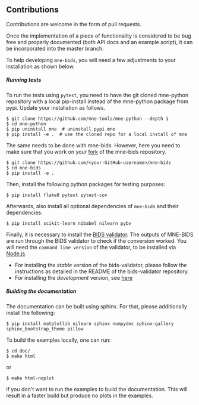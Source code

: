 Contributions
-------------

Contributions are welcome in the form of pull requests.

Once the implementation of a piece of functionality is considered to be bug
free and properly documented (both API docs and an example script),
it can be incorporated into the master branch.

To help developing `mne-bids`, you will need a few adjustments to your
installation as shown below.

##### Running tests

To run the tests using `pytest`, you need to have the git cloned mne-python
repository with a local pip-install instead of the mne-python package from
pypi. Update your installation as follows.

    $ git clone https://github.com/mne-tools/mne-python --depth 1
    $ cd mne-python
    $ pip uninstall mne  # uninstall pypi mne
    $ pip install -e .  # use the cloned repo for a local install of mne

The same needs to be done with mne-bids. However, here you need to make sure that you work on your [fork](https://help.github.com/en/github/getting-started-with-github/fork-a-repo) of the mne-bids repository.

    $ git clone https://github.com/<your-GitHub-username>/mne-bids
    $ cd mne-bids
    $ pip install -e .

Then, install the following python packages for testing purposes:

    $ pip install flake8 pytest pytest-cov

Afterwards, also install all optional dependencies of `mne-bids` and their
dependencies:

    $ pip install scikit-learn nibabel nilearn pybv

Finally, it is necessary to install the
[BIDS validator](https://github.com/bids-standard/bids-validator). The outputs
of MNE-BIDS are run through the BIDS validator to check if the conversion
worked.
You will need the `command line version` of the validator, to be installed via
[Node.js](https://nodejs.org/en/).

- For installing the *stable* version of the bids-validator, please follow the
instructions as detailed in the README of the bids-validator repository.
- For installing the *development* version, see [here](https://github.com/bids-standard/bids-validator/blob/master/CONTRIBUTING.md#using-the-development-version-of-bids-validator)

##### Building the documentation

The documentation can be built using sphinx. For that, please additionally
install the following:

    $ pip install matplotlib nilearn sphinx numpydoc sphinx-gallery sphinx_bootstrap_theme pillow

To build the examples locally, one can run:

    $ cd doc/
    $ make html

or

    $ make html-noplot
    
if you don't want to run the examples to build the documentation. This will result in a faster build but produce no plots in the examples.
